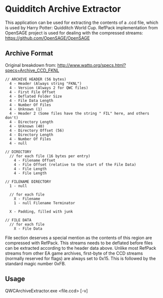 # Quidditch Archive Extractor

This application can be used for extracting the contents of a .ccd file, which is used by Harry Potter: Quidditch World Cup. RefPack implementation from OpenSAGE project is used for dealing with the compressed streams: https://github.com/OpenSAGE/OpenSAGE

## Archive Format

Original breakdown from: http://www.watto.org/specs.html?specs=Archive_CCD_FKNL
```
// ARCHIVE HEADER (56 bytes)
  4 - Header (Always string "FKNL")
  4 - Version (Always 2 for QWC files)
  4 - First File Offset
  4 - Deflated Folder Size 
  4 - File Data Length
  4 - Number Of Files
  4 - Unknown (1)
  4 - Header 2 (Some files have the string " FIL" here, and others don't)
  4 - Directory Length
  4 - Unknown (40)
  4 - Directory Offset (56)
  4 - Directory Length
  4 - Number Of Files
  4 - null

// DIRECTORY
  // for each file (16 bytes per entry)
    4 - Filename Offset
    4 - File Offset (relative to the start of the File Data)
    4 - File Length
    4 - File Length

// FILENAME DIRECTORY
  1 - null

  // for each file
    X - Filename
    1 - null Filename Terminator

  X - Padding, filled with junk

// FILE DATA
  // for each file
    X - File Data
```
File section deserves a special mention as the contents of this region are compressed with RefPack. This streams needs to be deflated  before files can be extracted according to the header data above. Unlike most RefPack streams from other EA game archives, first-byte of the CCD streams (normally reserved for flags) are always set to 0x15. This is followed by the standard magic number 0xFB. 

## Usage

QWCArchiveExtractor.exe <file.ccd> [-v]
